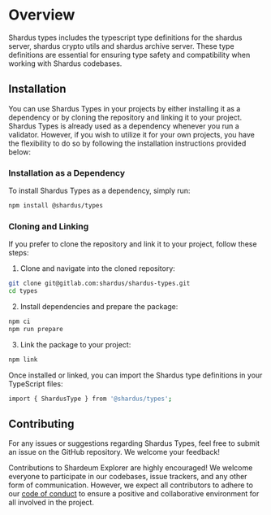 # Overview

Shardus types includes the typescript type definitions for the shardus server, shardus crypto utils and shardus archive server. These type definitions are essential for ensuring type safety and compatibility when working with Shardus codebases.

## Installation

You can use Shardus Types in your projects by either installing it as a dependency or by cloning the repository and linking it to your project. Shardus Types is already used as a dependency whenever you run a validator. However, if you wish to utilize it for your own projects, you have the flexibility to do so by following the installation instructions provided below:

### Installation as a Dependency

To install Shardus Types as a dependency, simply run:

```bash
npm install @shardus/types
```

### Cloning and Linking

If you prefer to clone the repository and link it to your project, follow these steps:

1. Clone and navigate into the cloned repository:

```bash
git clone git@gitlab.com:shardus/shardus-types.git
cd types
```

2. Install dependencies and prepare the package:

```bash
npm ci
npm run prepare
```

3. Link the package to your project:

```bash
npm link
```

Once installed or linked, you can import the Shardus type definitions in your TypeScript files:

```bash
import { ShardusType } from '@shardus/types';
```

## Contributing

For any issues or suggestions regarding Shardus Types, feel free to submit an issue on the GitHub repository. We welcome your feedback!

Contributions to Shardeum Explorer are highly encouraged! We welcome everyone to participate in our codebases, issue trackers, and any other form of communication. However, we expect all contributors to adhere to our [code of conduct](./CODE_OF_CONDUCT.md) to ensure a positive and collaborative environment for all involved in the project.